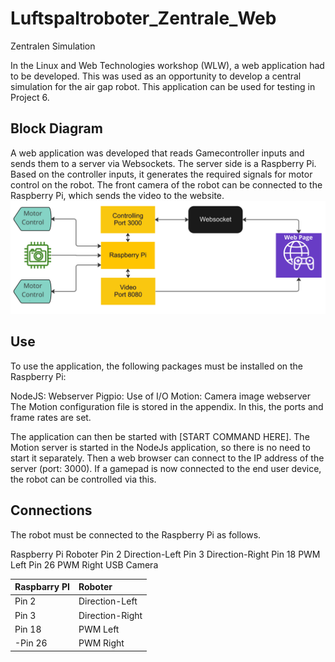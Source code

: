 # Luftspaltroboter_Zentrale_Web

Zentralen Simulation

In the Linux and Web Technologies workshop (WLW), a web application had to be developed. This was used as an opportunity to develop a central simulation for the air gap robot. This application can be used for testing in Project 6.

## Block Diagram

A web application was developed that reads Gamecontroller inputs and sends them to a server via Websockets.
The server side is a Raspberry Pi. Based on the controller inputs, it generates the required signals for motor control on the robot.
The front camera of the robot can be connected to the Raspberry Pi, which sends the video to the website.
![ALT](/Block.jpg)

## Use

To use the application, the following packages must be installed on the Raspberry Pi:

NodeJS: Webserver
Pigpio: Use of I/O
Motion: Camera image webserver
The Motion configuration file is stored in the appendix. In this, the ports and frame rates are set.

The application can then be started with [START COMMAND HERE]. The Motion server is started in the NodeJs application, so there is no need to start it separately. Then a web browser can connect to the IP address of the server (port: 3000). If a gamepad is now connected to the end user device, the robot can be controlled via this.

## Connections

The robot must be connected to the Raspberry Pi as follows.

Raspberry Pi	Roboter
Pin 2	Direction-Left
Pin 3	Direction-Right
Pin 18	PWM Left
Pin 26	PWM Right
USB	Camera


| Raspbarry PI    | Roboter         |
|-----------------|:----------------|
| Pin 2			  | Direction-Left  |
| Pin 3			  | Direction-Right |
| Pin 18		  | PWM Left        |
|-Pin 26		  | PWM Right       |

